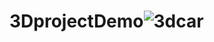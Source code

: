 # 3DprojectDemo![3dcar](https://github.com/ahmedinfoo/3DprojectDemo/assets/67745838/b96db5e2-adeb-480a-95e0-92a4447d728b)
